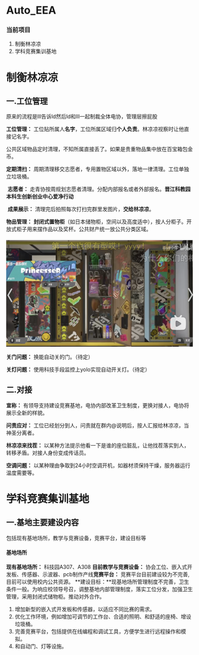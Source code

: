 # Auto_EEA

### 当前项目

1. 制衡林凉凉
2. 学科竞赛集训基地

# 制衡林凉凉

## 一.工位管理

原来的流程是lll告诉ld然后ld和lll一起制裁全体电协，管理层擦屁股

**工位管理：** 工位贴所属人**名字**，工位所属区域归**个人负责**。林凉凉视察时让他直接记名字。

公共区域物品定时清理，不知所属直接丢了。如果是贵重物品集中放在百宝箱包金币。

**定期清扫：** 周期清理移交志愿者，专用置物区域以外，落地一律清理。工位单独立垃圾桶。

​	**志愿者：** 走青协按周规划志愿者清理。分配内部报名或者外部报名。**晋江科教园本科生创新创业中心爱净行动**

​	**成果展示：** 清理完后拍照每次打扫完群里发图片，**交给林凉凉**。

**物品管理：** **封闭式置物柜**（如日本储物柜，空间以及高度适中），按人分柜子。开放式柜子用来摆作品以及奖杯。公共财产统一放公共分类区域。

![柜子示例](./pic/image1.png)

**关门问题：** 换能自动关的门。（待定）

**关灯问题：** 使用科技手段监控上yolo实现自动开关灯。（待定）

## 二.对接

**宣称：** 有领导支持建设竞赛基地，电协内部改革卫生制度，更换对接人，电协将展示全新的样貌。

**问责应对：** 工位已经划分到人，问责就在群内@说明后，按人汇报给林凉凉，当神圣分离者。

**林凉凉来找茬：** 以某种方法提示他看一下是谁的座位脏乱，让他找茬落实到人，转移矛盾。对接人身份变成传话员。

**空调问题：** 以某种理由争取到24小时空调开机，如器材须保持干燥，服务器运行温度需要等。

# 学科竞赛集训基地

## 一.**基地主要建设内容**

包括现有基地场所，教学与竞赛设备，竞赛平台，建设目标等

#### 基地场所

**现有基地场所：** 科技园A307、A308
**目前教学与竞赛设备：** 协会工位、嵌入式开发板、传感器、示波器、pcb制作产线**竞赛平台：** 竞赛平台目前建设较为不完善,目前可以使用校内公共资源。
**建设目标：**现基地场所管理制度不完善，卫生条件一般。为响应校领导号召，调整基地内部管理制度，落实工位分发，加强卫生管理，采用封闭式储物柜。推动对外合作。

1. 增加新型的嵌入式开发板和传感器，以适应不同比赛的需求。
2. 优化工作环境，例如增加可调节的工作台、合适的照明、和舒适的座椅、增设垃圾桶。
3. 完善竞赛平台，包括提供在线编程和调试工具，方便学生进行远程操作和模拟。
4. 和自动门、灯等设施。